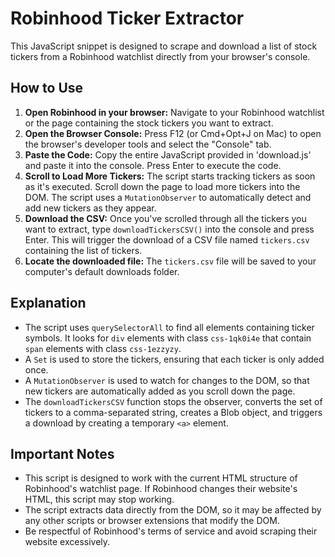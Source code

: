 # Robinhood Ticker Extractor

This JavaScript snippet is designed to scrape and download a list of stock tickers from a Robinhood watchlist directly from your browser's console.

## How to Use

1.  **Open Robinhood in your browser:** Navigate to your Robinhood watchlist or the page containing the stock tickers you want to extract.
2.  **Open the Browser Console:** Press F12 (or Cmd+Opt+J on Mac) to open the browser's developer tools and select the "Console" tab.
3.  **Paste the Code:** Copy the entire JavaScript provided in 'download.js' and paste it into the console. Press Enter to execute the code.
4.  **Scroll to Load More Tickers:** The script starts tracking tickers as soon as it's executed. Scroll down the page to load more tickers into the DOM. The script uses a `MutationObserver` to automatically detect and add new tickers as they appear.
5.  **Download the CSV:** Once you've scrolled through all the tickers you want to extract, type `downloadTickersCSV()` into the console and press Enter. This will trigger the download of a CSV file named `tickers.csv` containing the list of tickers.
6.  **Locate the downloaded file:** The `tickers.csv` file will be saved to your computer's default downloads folder.

## Explanation

*   The script uses `querySelectorAll` to find all elements containing ticker symbols.  It looks for `div` elements with class `css-1qk0i4e` that contain `span` elements with class `css-1ezzyzy`.
*   A `Set` is used to store the tickers, ensuring that each ticker is only added once.
*   A `MutationObserver` is used to watch for changes to the DOM, so that new tickers are automatically added as you scroll down the page.
*   The `downloadTickersCSV` function stops the observer, converts the set of tickers to a comma-separated string, creates a Blob object, and triggers a download by creating a temporary `<a>` element.

## Important Notes

*   This script is designed to work with the current HTML structure of Robinhood's watchlist page. If Robinhood changes their website's HTML, this script may stop working.
*   The script extracts data directly from the DOM, so it may be affected by any other scripts or browser extensions that modify the DOM.
*   Be respectful of Robinhood's terms of service and avoid scraping their website excessively.
